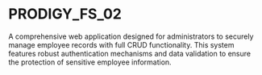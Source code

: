 # PRODIGY_FS_02
A comprehensive web application designed for administrators to securely manage employee records with full CRUD functionality. This system features robust authentication mechanisms and data validation to ensure the protection of sensitive employee information.
